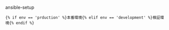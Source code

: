 ansible-setup

```
{% if env == 'prduction' %}本番環境{% elif env == 'development' %}検証環境{% endif %}
```
